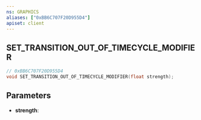 ```yaml
---
ns: GRAPHICS
aliases: ["0xBB6C707F20D955D4"]
apiset: client
---
```

## SET_TRANSITION_OUT_OF_TIMECYCLE_MODIFIER

```c
// 0xBB6C707F20D955D4
void SET_TRANSITION_OUT_OF_TIMECYCLE_MODIFIER(float strength);
```


## Parameters
* **strength**: